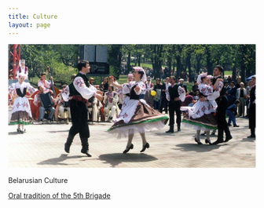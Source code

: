 ```yaml
---
title: Culture
layout: page
---
```



![Dancing in the Childrens' Park](dancing.jpg)  

Belarusian Culture  
  
[Oral tradition of the 5th Brigade](transcriptions/dzyonnik_5_brygady/fifth_brigade.html)
